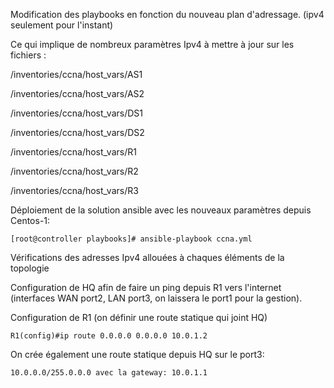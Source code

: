 Modification des playbooks en fonction du nouveau plan d'adressage. 
(ipv4 seulement pour l'instant)

Ce qui implique de nombreux paramètres Ipv4 à mettre à jour sur les fichiers :

/inventories/ccna/host_vars/AS1

/inventories/ccna/host_vars/AS2

/inventories/ccna/host_vars/DS1

/inventories/ccna/host_vars/DS2

/inventories/ccna/host_vars/R1

/inventories/ccna/host_vars/R2

/inventories/ccna/host_vars/R3

Déploiement de la solution ansible avec les nouveaux paramètres depuis Centos-1:

``` [root@controller playbooks]# ansible-playbook ccna.yml ```

Vérifications des adresses Ipv4 allouées à chaques éléments de la topologie


Configuration de HQ afin de faire un ping depuis R1 vers l'internet (interfaces WAN port2, LAN port3, on laissera le port1 pour la gestion).

Configuration de R1 (on définir une route statique qui joint HQ)

``` R1(config)#ip route 0.0.0.0 0.0.0.0 10.0.1.2 ```

On crée également une route statique depuis HQ sur le port3:

``` 10.0.0.0/255.0.0.0 avec la gateway: 10.0.1.1 ```



